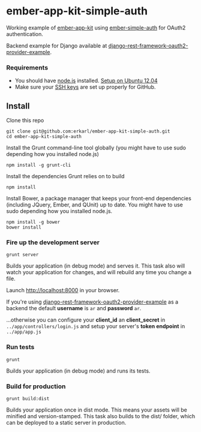 ember-app-kit-simple-auth
===================
Working example of [ember-app-kit](https://github.com/stefanpenner/ember-app-kit) using [ember-simple-auth](https://github.com/simplabs/ember-simple-auth) for OAuth2 authentication.

Backend example for Django available at [django-rest-framework-oauth2-provider-example](https://github.com/erkarl/django-rest-framework-oauth2-provider-example).

### Requirements 
* You should have [node.js](http://nodejs.org/ "node.js") installed. [Setup on Ubuntu 12.04](https://www.digitalocean.com/community/articles/how-to-install-an-upstream-version-of-node-js-on-ubuntu-12-04)
* Make sure your [SSH keys](https://help.github.com/articles/generating-ssh-keys) are set up properly for GitHub.

## Install 
Clone this repo
```console
git clone git@github.com:erkarl/ember-app-kit-simple-auth.git
cd ember-app-kit-simple-auth 
```

Install the Grunt command-line tool globally (you might have to use sudo depending how you installed node.js)
```console
npm install -g grunt-cli
```

Install the dependencies Grunt relies on to build
```console
npm install
```

Install Bower, a package manager that keeps your front-end dependencies (including JQuery, Ember, and QUnit) up to date. You might have to use sudo depending how you installed node.js.
```console
npm install -g bower
bower install
```

### Fire up the development server

```console
grunt server
```
Builds your application (in debug mode) and serves it. This task also will watch your application for changes, and will rebuild any time you change a file.

Launch [http://localhost:8000](http://localhost:8000) in your browser.

If you're using [django-rest-framework-oauth2-provider-example](https://github.com/erkarl/django-rest-framework-oauth2-provider-example) as
a backend the default **username** is `ar` and **password** `ar`.

...otherwise you can configure your **client_id** an **client_secret** in `../app/controllers/login.js` and setup your server's **token endpoint** in `../app/app.js`

### Run tests
```console
grunt
```
Builds your application (in debug mode) and runs its tests.

### Build for production  

```console
grunt build:dist
```
Builds your application once in dist mode. This means your assets will be minified and version-stamped. This task also builds to the dist/ folder, which can be deployed to a static server in production.
